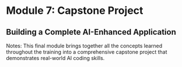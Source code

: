 <!-- .slide: class="transition left" -->

# Module 7: Capstone Project
## **Building a Complete AI-Enhanced Application**

Notes:
This final module brings together all the concepts learned throughout the training into a comprehensive capstone project that demonstrates real-world AI coding skills.

